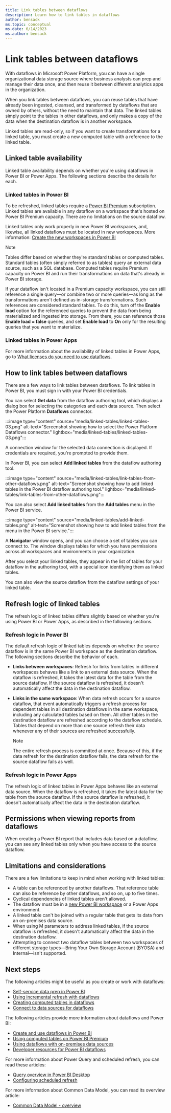```yaml
---
title: Link tables between dataflows
description: Learn how to link tables in dataflows
author: bensack
ms.topic: conceptual
ms.date: 6/14/2023
ms.author: bensack
---
```

# Link tables between dataflows

With dataflows in Microsoft Power Platform, you can have a single organizational data storage source where business analysts can prep and manage their data once, and then reuse it between different analytics apps in the organization.

When you link tables between dataflows, you can reuse tables that have already been ingested, cleansed, and transformed by dataflows that are owned by others, without the need to maintain that data. The linked tables simply point to the tables in other dataflows, and only makes a copy of the data when the destination dataflow is in another workspace.

Linked tables are read-only, so if you want to create transformations for a linked table, you must create a new computed table with a reference to the linked table.

## Linked table availability

Linked table availability depends on whether you're using dataflows in Power BI or Power Apps. The following sections describe the details for each.

### Linked tables in Power BI

To be refreshed, linked tables require a [Power BI Premium](/power-bi/service-premium-what-is) subscription. Linked tables are available in any dataflow on a workspace that's hosted on Power BI Premium capacity. There are no limitations on the source dataflow.

Linked tables only work properly in new Power BI workspaces, and, likewise, all linked dataflows must be located in new workspaces. More information: [Create the new workspaces in Power BI](/power-bi/service-create-the-new-workspaces)

> [!NOTE]
> Tables differ based on whether they're standard tables or computed tables. Standard tables (often simply referred to as tables) query an external data source, such as a SQL database. Computed tables require Premium capacity on Power BI and run their transformations on data that's already in Power BI storage.
>
>If your dataflow isn't located in a Premium capacity workspace, you can still reference a single query&mdash;or combine two or more queries&mdash;as long as the transformations aren't defined as in-storage transformations. Such references are considered standard tables. To do this, turn off the **Enable load** option for the referenced queries to prevent the data from being materialized and ingested into storage. From there, you can reference those **Enable load = false** queries, and set **Enable load** to **On** only for the resulting queries that you want to materialize.

### Linked tables in Power Apps

For more information about the availability of linked tables in Power Apps, go to [What licenses do you need to use dataflows](what-licenses-do-you-need-in-order-to-use-dataflows.md).

## How to link tables between dataflows

There are a few ways to link tables between dataflows. To link tables in Power BI, you must sign in with your Power BI credentials.

You can select **Get data** from the dataflow authoring tool, which displays a dialog box for selecting the categories and each data source. Then select the Power Platform **Dataflows** connector.

:::image type="content" source="media/linked-tables/linked-tables-03.png" alt-text="Screenshot showing how to select the Power Platform Dataflows connector." lightbox="media/linked-tables/linked-tables-03.png":::

A connection window for the selected data connection is displayed. If credentials are required, you're prompted to provide them.

In Power BI, you can select **Add linked tables** from the dataflow authoring tool.

:::image type="content" source="media/linked-tables/link-tables-from-other-dataflows.png" alt-text="Screenshot showing how to add linked tables in the Power BI dataflow authoring tool." lightbox="media/linked-tables/link-tables-from-other-dataflows.png":::

You can also select **Add linked tables** from the **Add tables** menu in the Power BI service.

:::image type="content" source="media/linked-tables/add-linked-tables.png" alt-text="Screenshot showing how to add linked tables from the menu in the Power BI service.":::

A **Navigator** window opens, and you can choose a set of tables you can connect to. The window displays tables for which you have permissions across all workspaces and environments in your organization.

After you select your linked tables, they appear in the list of tables for your dataflow in the authoring tool, with a special icon identifying them as linked tables.

You can also view the source dataflow from the dataflow settings of your linked table.

## Refresh logic of linked tables

The refresh logic of linked tables differs slightly based on whether you're using Power BI or Power Apps, as described in the following sections.

### Refresh logic in Power BI

The default refresh logic of linked tables depends on whether the source dataflow is in the same Power BI workspace as the destination dataflow. The following sections describe the behavior of each.

* **Links between workspaces**: Refresh for links from tables in different workspaces behaves like a link to an external data source. When the dataflow is refreshed, it takes the latest data for the table from the source dataflow. If the source dataflow is refreshed, it doesn't automatically affect the data in the destination dataflow.

* **Links in the same workspace**: When data refresh occurs for a source dataflow, that event automatically triggers a refresh process for dependent tables in all destination dataflows in the same workspace, including any calculated tables based on them. All other tables in the destination dataflow are refreshed according to the dataflow schedule. Tables that depend on more than one source refresh their data whenever any of their sources are refreshed successfully.

  > [!NOTE]
  > The entire refresh process is committed at once. Because of this, if the data refresh for the destination dataflow fails, the data refresh for the source dataflow fails as well.

### Refresh logic in Power Apps

The refresh logic of linked tables in Power Apps behaves like an external data source. When the dataflow is refreshed, it takes the latest data for the table from the source dataflow. If the source dataflow is refreshed, it doesn't automatically affect the data in the destination dataflow.

## Permissions when viewing reports from dataflows

When creating a Power BI report that includes data based on a dataflow, you can see any linked tables only when you have access to the source dataflow.

## Limitations and considerations

There are a few limitations to keep in mind when working with linked tables:

* A table can be referenced by another dataflows. That reference table can also be reference by other dataflows, and so on, up to five times.
* Cyclical dependencies of linked tables aren't allowed.
* The dataflow must be in a [new Power BI workspace](/power-bi/service-create-the-new-workspaces) or a Power Apps environment.
* A linked table can't be joined with a regular table that gets its data from an on-premises data source.
* When using M parameters to address linked tables, if the source dataflow is refreshed, it doesn't automatically affect the data in the destination dataflow.
* Attempting to connect two dataflow tables between two workspaces of different storage types&mdash;Bring Your Own Storage Account (BYOSA) and Internal&mdash;isn't supported.

## Next steps

The following articles might be useful as you create or work with dataflows:

* [Self-service data prep in Power BI](create-use.md)
* [Using incremental refresh with dataflows](incremental-refresh.md)
* [Creating computed tables in dataflows](computed-tables.md)
* [Connect to data sources for dataflows](data-sources.md)

The following articles provide more information about dataflows and Power BI:

* [Create and use dataflows in Power BI](/power-bi/service-dataflows-create-use)
* [Using computed tables on Power BI Premium](computed-tables.md)
* [Using dataflows with on-premises data sources](/power-bi/service-dataflows-on-premises-gateways)
* [Developer resources for Power BI dataflows](/power-bi/service-dataflows-developer-resources)

For more information about Power Query and scheduled refresh, you can read these articles:

* [Query overview in Power BI Desktop](/power-bi/desktop-query-overview)
* [Configuring scheduled refresh](/power-bi/refresh-scheduled-refresh)

For more information about Common Data Model, you can read its overview article:

* [Common Data Model - overview](/powerapps/common-data-model/overview)
